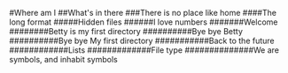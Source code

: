 #Where am I
##What's in there
###There is no place like home
####The long format
#####Hidden files
######I love numbers
#######Welcome
########Betty is my first directory
##########Bye bye Betty
##########Bye bye My first directory
###########Back to the future
############Lists
#############File type
##############We are symbols, and inhabit symbols
